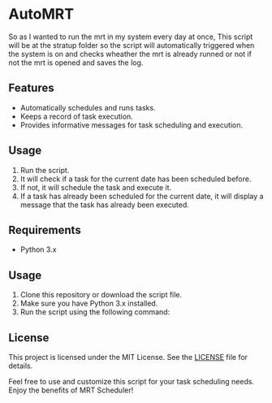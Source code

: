 # AutoMRT

So as I wanted to run the mrt in my system every day at once, This script will be at the stratup folder so the script will automatically triggered when the system is on and checks wheather the mrt is already runned or not if not the mrt is opened and saves the log.

## Features
- Automatically schedules and runs tasks.
- Keeps a record of task execution.
- Provides informative messages for task scheduling and execution.

## Usage
1. Run the script.
2. It will check if a task for the current date has been scheduled before.
3. If not, it will schedule the task and execute it.
4. If a task has already been scheduled for the current date, it will display a message that the task has already been executed.

## Requirements
- Python 3.x

## Usage
1. Clone this repository or download the script file.
2. Make sure you have Python 3.x installed.
3. Run the script using the following command:

## License
This project is licensed under the MIT License. See the [LICENSE](LICENSE) file for details.

Feel free to use and customize this script for your task scheduling needs. Enjoy the benefits of MRT Scheduler!
